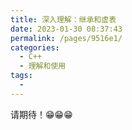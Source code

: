 ```yaml
---
title: 深入理解：继承和虚表
date: 2023-01-30 08:37:43
permalink: /pages/9516e1/
categories:
  - C++
  - 理解和使用
tags:
  - 
---
```

请期待！😁😁😁